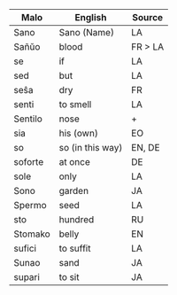 Malo                    | English          | Source
----------------------- | ---------------- | --------------
Sano                    | Sano (Name)      | LA
Sañŭo                   | blood            | FR > LA
se                      | if               | LA
sed                     | but              | LA
seŝa                    | dry              | FR
senti                   | to smell         | LA
Sentilo                 | nose             | +
sia                     | his (own)        | EO
so                      | so (in this way) | EN, DE
soforte                 | at once          | DE
sole                    | only             | LA
Sono                    | garden           | JA
Spermo                  | seed             | LA
sto                     | hundred          | RU
Stomako                 | belly            | EN
sufici                  | to suffit        | LA
Sunao                   | sand             | JA
supari                  | to sit           | JA


